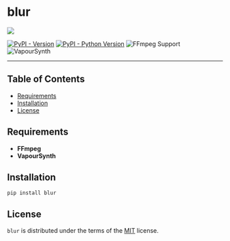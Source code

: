 # blur

![](../icon/icon.png)

[![PyPI - Version](https://img.shields.io/pypi/v/blur.svg)](https://pypi.org/project/blur)
[![PyPI - Python Version](https://img.shields.io/pypi/pyversions/blur.svg)](https://pypi.org/project/blur)
![FFmpeg Support](https://img.shields.io/badge/FFmpeg-required-blue?logo=ffmpeg)
![VapourSynth](https://img.shields.io/badge/VapourSynth-%F0%9F%A7%AA_required-purple?style=flat-square&logoColor=white&color=purple)

-----

## Table of Contents

- [Requirements](#requirements)
- [Installation](#installation)
- [License](#license)

## Requirements

- **FFmpeg**
- **VapourSynth**

## Installation

```console
pip install blur
```

## License

`blur` is distributed under the terms of the [MIT](https://spdx.org/licenses/MIT.html) license.
